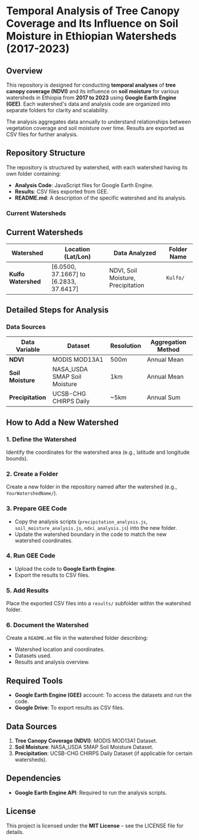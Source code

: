 # Temporal Analysis of Tree Canopy Coverage and Its Influence on Soil Moisture in Ethiopian Watersheds (2017-2023)

## Overview

This repository is designed for conducting **temporal analyses** of **tree canopy coverage (NDVI)** and its influence on **soil moisture** for various watersheds in Ethiopia from **2017 to 2023** using **Google Earth Engine (GEE)**. Each watershed's data and analysis code are organized into separate folders for clarity and scalability.

The analysis aggregates data annually to understand relationships between vegetation coverage and soil moisture over time. Results are exported as CSV files for further analysis.

## Repository Structure

The repository is structured by watershed, with each watershed having its own folder containing:
- **Analysis Code**: JavaScript files for Google Earth Engine.
- **Results**: CSV files exported from GEE.
- **README.md**: A description of the specific watershed and its analysis.

### Current Watersheds

## Current Watersheds

| Watershed         | Location (Lat/Lon)                   | Data Analyzed                     | Folder Name   |
|--------------------|---------------------------------------|------------------------------------|---------------|
| **Kulfo Watershed** | [6.0500, 37.1667] to [6.2833, 37.6417] | NDVI, Soil Moisture, Precipitation | `Kulfo/`      |


## Detailed Steps for Analysis

### Data Sources

| Data Variable       | Dataset                                    | Resolution       | Aggregation Method |
|---------------------|--------------------------------------------|------------------|--------------------|
| **NDVI**            | MODIS MOD13A1                             | 500m             | Annual Mean        |
| **Soil Moisture**   | NASA_USDA SMAP Soil Moisture              | 1km              | Annual Mean        |
| **Precipitation**   | UCSB-CHG CHIRPS Daily                     | ~5km             | Annual Sum         |
## How to Add a New Watershed

### 1. Define the Watershed
Identify the coordinates for the watershed area (e.g., latitude and longitude bounds).

### 2. Create a Folder
Create a new folder in the repository named after the watershed (e.g., `YourWatershedName/`).

### 3. Prepare GEE Code
- Copy the analysis scripts (`precipitation_analysis.js`, `soil_moisture_analysis.js`, `ndvi_analysis.js`) into the new folder.
- Update the watershed boundary in the code to match the new watershed coordinates.

### 4. Run GEE Code
- Upload the code to **Google Earth Engine**.
- Export the results to CSV files.

### 5. Add Results
Place the exported CSV files into a `results/` subfolder within the watershed folder.

### 6. Document the Watershed
Create a `README.md` file in the watershed folder describing:
- Watershed location and coordinates.
- Datasets used.
- Results and analysis overview.

## Required Tools

- **Google Earth Engine (GEE)** account: To access the datasets and run the code.
- **Google Drive**: To export results as CSV files.

## Data Sources

1. **Tree Canopy Coverage (NDVI)**: MODIS MOD13A1 Dataset.
2. **Soil Moisture**: NASA_USDA SMAP Soil Moisture Dataset.
3. **Precipitation**: UCSB-CHG CHIRPS Daily Dataset (if applicable for certain watersheds).

## Dependencies

- **Google Earth Engine API**: Required to run the analysis scripts.

## License

This project is licensed under the **MIT License** – see the LICENSE file for details.
